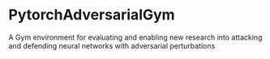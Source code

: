# PytorchAdversarialGym
A Gym environment for evaluating and enabling new research into attacking and defending neural networks with adversarial perturbations
